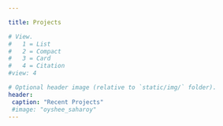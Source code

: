 ```yaml
---

title: Projects

# View.
#   1 = List
#   2 = Compact
#   3 = Card
#   4 = Citation
#view: 4

# Optional header image (relative to `static/img/` folder).
header:
 caption: "Recent Projects"
 #image: "oyshee_saharoy"
---
```

